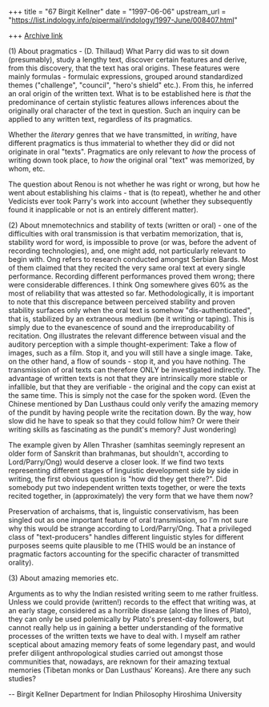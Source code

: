 +++
title = "67 Birgit Kellner"
date = "1997-06-06"
upstream_url = "https://list.indology.info/pipermail/indology/1997-June/008407.html"

+++
[Archive link](https://list.indology.info/pipermail/indology/1997-June/008407.html)

(1) About pragmatics - (D. Thillaud)
What Parry did was to sit down (presumably), study a lengthy text,
discover certain features and derive, from this discovery, that the text
has oral origins. These features were mainly formulas - formulaic
expressions, grouped around standardized themes ("challenge", "council",
"hero's shield" etc.). From this, he inferred an oral origin of the
written text. What is to be established here is *that* the predominance
of certain stylistic features allows inferences about the originally
oral character of the text in question. Such an inquiry can be applied
to any written text, regardless of its
pragmatics. 

Whether the *literary* genres that we have transmitted, in *writing*,
have different pragmatics is thus immaterial to whether they did or did
not originate in oral "texts". Pragmatics are only relevant to *how* the
process of writing down took place, to *how* the original oral "text"
was memorized, by whom, etc. 

The question about Renou is not whether he was right or wrong, but how
he went about establishing his claims - that is (to repeat), whether he
and other Vedicists ever took Parry's work into account (whether they
subsequently found it inapplicable or not is an entirely different
matter). 


(2) About mnemotechnics and stability of texts (written or oral) - 
one of the difficulties with oral transmission is that verbatim
memorization, that is, stability word for word, is impossible to prove
(or was, before the advent of recording technologies), and, one might
add, not particularly relevant to begin with. Ong refers to research
conducted amongst Serbian Bards. Most of them claimed that they recited
the very same oral text at every single performance. Recording different
performances proved them wrong; there were considerable differences. I
think Ong somewhere gives 60% as the most of reliability that was
attested so far. Methodologically, it is important to note that this
discrepance between perceived stability and proven stability surfaces
only when the oral text is somehow "dis-authenticated", that is,
stabilized by an extraneous medium (be it writing or taping). This is
simply due to the evanescence of sound and the irreproducability of
recitation. Ong illustrates the relevant difference between visual and
the auditory perception with a simple thought-experiment: Take a flow of
images, such as a film. Stop it, and you will still have a single image.
Take, on the other hand, a flow of sounds - stop it, and you have
nothing. The transmission of oral texts can therefore ONLY be
investigated indirectly. The advantage of written texts is not that they
are intrinsically more stable or infallible, but that they are
verifiable - the original and the copy can exist at the same time. This
is simply not the case for the spoken word. (Even the Chinese mentioned
by Dan Lusthaus could only verify the amazing memory of the pundit by
having people write the recitation down. By the way, how slow did he
have to speak so that they could follow him? Or were their writing
skills as fascinating as the pundit's memory? Just wondering)

The example given by Allen Thrasher (samhitas seemingly represent an
older form of Sanskrit than brahmanas, but shouldn't, according to
Lord/Parry/Ong) would deserve a closer look. If we find two texts
representing different stages of linguistic development side by side in
writing, the first obvious question is "how did they get there?". Did
somebody put two independent written texts together, or were the texts
recited together, in (approximately) the very form that we have them
now? 

Preservation of archaisms, that is, linguistic conservativism, has been
singled out as one important feature of oral transmission, so I'm not
sure why this would be strange according to Lord/Parry/Ong. That a
privileged class of "text-producers" handles different linguistic styles
for different purposes seems quite plausible to me (THIS would be an
instance of pragmatic factors accounting for the specific character of
transmitted orality). 

(3) About amazing memories etc. 

Arguments as to why the Indian resisted writing seem to me rather
fruitless. Unless we could provide (written!) records to the effect that
writing was, at an early stage, considered as a horrible disease (along
the lines of Plato), they can only be used polemically by Plato's
present-day followers, but cannot really help us in gaining a better
understanding of the formative processes of the written texts we have to
deal with. I myself am rather sceptical about amazing memory feats of
some legendary past, and would prefer diligent anthropological studies
carried out amongst those communities that, nowadays, are reknown for
their amazing textual memories (Tibetan monks or Dan Lusthaus' Koreans).
Are there any such studies? 




-- 
Birgit Kellner
Department for Indian Philosophy
Hiroshima University





